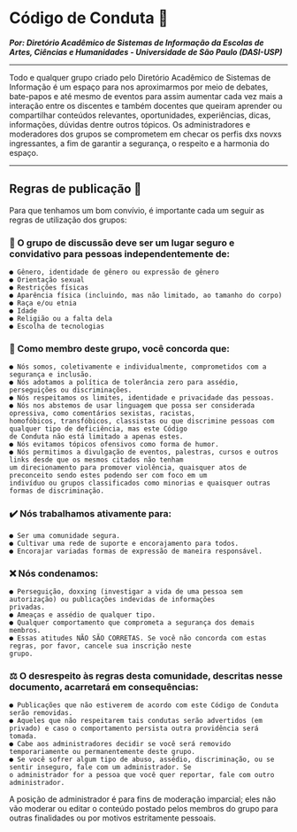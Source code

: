 # Código de Conduta 📜
***Por: Diretório Acadêmico de Sistemas de Informação da Escolas de Artes, Ciências e Humanidades - Universidade de São Paulo (DASI-USP)***

----------

Todo e qualquer grupo criado pelo Diretório Acadêmico de Sistemas de Informação é um espaço para nos aproximarmos por meio de debates, bate-papos e até mesmo de eventos para assim aumentar cada vez mais a interação entre os discentes e também docentes que queiram aprender ou compartilhar conteúdos relevantes, oportunidades, experiências, dicas, informações, dúvidas dentre outros tópicos. Os administradores e moderadores dos grupos se comprometem em checar os perfis dxs novxs ingressantes, a fim de garantir a segurança, o respeito e a harmonia do espaço.

----------

## Regras de publicação 📣

Para que tenhamos um bom convívio, é importante cada um seguir as regras de utilização dos grupos:
### 🤚 O grupo de discussão deve ser um lugar seguro e convidativo para pessoas independentemente de:
    ● Gênero, identidade de gênero ou expressão de gênero
    ● Orientação sexual
    ● Restrições físicas
    ● Aparência física (incluindo, mas não limitado, ao tamanho do corpo)
    ● Raça e/ou etnia
    ● Idade
    ● Religião ou a falta dela
    ● Escolha de tecnologias
    
### 🤝 Como membro deste grupo, você concorda que:
    ● Nós somos, coletivamente e individualmente, comprometidos com a segurança e inclusão.
    ● Nós adotamos a política de tolerância zero para assédio, perseguições ou discriminações.
    ● Nós respeitamos os limites, identidade e privacidade das pessoas.
    ● Nós nos abstemos de usar linguagem que possa ser considerada opressiva, como comentários sexistas, racistas,
    homofóbicos, transfóbicos, classistas ou que discrimine pessoas com qualquer tipo de deficiência, mas este Código
    de Conduta não está limitado a apenas estes.
    ● Nós evitamos tópicos ofensivos como forma de humor.
    ● Nós permitimos a divulgação de eventos, palestras, cursos e outros links desde que os mesmos citados não tenham
    um direcionamento para promover violência, quaisquer atos de preconceito sendo estes podendo ser com foco em um
    indivíduo ou grupos classificados como minorias e quaisquer outras formas de discriminação.
    
### ✔️ Nós trabalhamos ativamente para:
    ● Ser uma comunidade segura.
    ● Cultivar uma rede de suporte e encorajamento para todos.
    ● Encorajar variadas formas de expressão de maneira responsável.
    
### ❌ Nós condenamos:
    ● Perseguição, doxxing (investigar a vida de uma pessoa sem autorização) ou publicações indevidas de informações
    privadas.
    ● Ameaças e assédio de qualquer tipo.
    ● Qualquer comportamento que comprometa a segurança dos demais membros.
    ● Essas atitudes NÃO SÃO CORRETAS. Se você não concorda com estas regras, por favor, cancele sua inscrição neste
    grupo.
    
### ⚖ O desrespeito às regras desta comunidade, descritas nesse documento, acarretará em consequências:
    ● Publicações que não estiverem de acordo com este Código de Conduta serão removidas.
    ● Aqueles que não respeitarem tais condutas serão advertidos (em privado) e caso o comportamento persista outra providência será tomada.
    ● Cabe aos administradores decidir se você será removido temporariamente ou permanentemente deste grupo.
    ● Se você sofrer algum tipo de abuso, assédio, discriminação, ou se sentir inseguro, fale com um administrador. Se
    o administrador for a pessoa que você quer reportar, fale com outro administrador.
A posição de administrador é para fins de moderação imparcial; eles não vão moderar ou editar o conteúdo postado pelos membros do grupo para outras finalidades ou por motivos estritamente pessoais.
